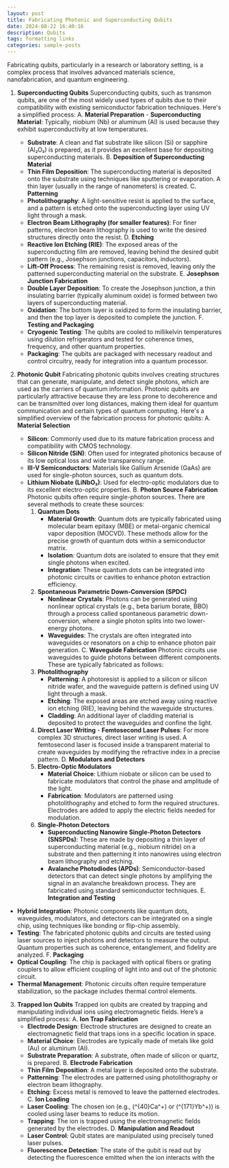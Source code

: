 ```yaml
---
layout: post
title: Fabricating Photonic and Superconducting Qubits 
date: 2024-08-22 16:40:16
description: Qubits
tags: formatting links
categories: sample-posts
---
```


Fabricating qubits, particularly in a research or laboratory setting, is a complex process that involves advanced materials science, nanofabrication, and quantum engineering. 

1. **Superconducting Qubits** Superconducting qubits, such as transmon qubits, are one of the most widely used types of qubits due to their compatibility with existing semiconductor fabrication techniques. Here's a simplified process:
   A. **Material Preparation** - **Superconducting Material**: Typically, niobium (Nb) or aluminum (Al) is used because they exhibit superconductivity at low temperatures.
   - **Substrate**: A clean and flat substrate like silicon (Si) or sapphire (Al₂O₃) is prepared, as it provides an excellent base for depositing superconducting materials.
   B. **Deposition of Superconducting Material**
   - **Thin Film Deposition**: The superconducting material is deposited onto the substrate using techniques like sputtering or evaporation. A thin layer (usually in the range of nanometers) is created.
   C. **Patterning**
   - **Photolithography**: A light-sensitive resist is applied to the surface, and a pattern is etched onto the superconducting layer using UV light through a mask.
   - **Electron Beam Lithography (for smaller features)**: For finer patterns, electron beam lithography is used to write the desired structures directly onto the resist.
   D. **Etching**
   - **Reactive Ion Etching (RIE)**: The exposed areas of the superconducting film are removed, leaving behind the desired qubit pattern (e.g., Josephson junctions, capacitors, inductors).
   - **Lift-Off Process**: The remaining resist is removed, leaving only the patterned superconducting material on the substrate.
   E. **Josephson Junction Fabrication**
   - **Double Layer Deposition**: To create the Josephson junction, a thin insulating barrier (typically aluminum oxide) is formed between two layers of superconducting material.
   - **Oxidation**: The bottom layer is oxidized to form the insulating barrier, and then the top layer is deposited to complete the junction.
   F. **Testing and Packaging**
   - **Cryogenic Testing**: The qubits are cooled to millikelvin temperatures using dilution refrigerators and tested for coherence times, frequency, and other quantum properties.
   - **Packaging**: The qubits are packaged with necessary readout and control circuitry, ready for integration into a quantum processor.

2. **Photonic Qubit**
Fabricating photonic qubits involves creating structures that can generate, manipulate, and detect single photons, which are used as the carriers of quantum information. Photonic qubits are particularly attractive because they are less prone to decoherence and can be transmitted over long distances, making them ideal for quantum communication and certain types of quantum computing. Here's a simplified overview of the fabrication process for photonic qubits:
   A. **Material Selection**
   - **Silicon**: Commonly used due to its mature fabrication process and compatibility with CMOS technology.
   - **Silicon Nitride (SiN)**: Often used for integrated photonics because of its low optical loss and wide transparency range.
   - **III-V Semiconductors**: Materials like Gallium Arsenide (GaAs) are used for single-photon sources, such as quantum dots.
   - **Lithium Niobate (LiNbO₃)**: Used for electro-optic modulators due to its excellent electro-optic properties.
   B. **Photon Source Fabrication** Photonic qubits often require single-photon sources. There are several methods to create these sources:
     1. **Quantum Dots**
        - **Material Growth**: Quantum dots are typically fabricated using molecular beam epitaxy (MBE) or metal-organic chemical vapor deposition (MOCVD). These methods allow for the precise growth of quantum dots within a semiconductor matrix.
        - **Isolation**: Quantum dots are isolated to ensure that they emit single photons when excited.
        - **Integration**: These quantum dots can be integrated into photonic circuits or cavities to enhance photon extraction efficiency.
      2. **Spontaneous Parametric Down-Conversion (SPDC)**
         - **Nonlinear Crystals**: Photons can be generated using nonlinear optical crystals (e.g., beta barium borate, BBO) through a process called spontaneous parametric down-conversion, where a single photon splits into two lower-energy photons.
         - **Waveguides**: The crystals are often integrated into waveguides or resonators on a chip to enhance photon pair generation.
    C. **Waveguide Fabrication** Photonic circuits use waveguides to guide photons between different components. These are typically fabricated as follows:
      1. **Photolithography**
         - **Patterning**: A photoresist is applied to a silicon or silicon nitride wafer, and the waveguide pattern is defined using UV light through a mask.
         - **Etching**: The exposed areas are etched away using reactive ion etching (RIE), leaving behind the waveguide structures.
         - **Cladding**: An additional layer of cladding material is deposited to protect the waveguides and confine the light.
        2. **Direct Laser Writing**
          - **Femtosecond Laser Pulses**: For more complex 3D structures, direct laser writing is used. A femtosecond laser is focused inside a transparent material to create waveguides by modifying the refractive index in a precise pattern.
    D. **Modulators and Detectors**
       1. **Electro-Optic Modulators**
          - **Material Choice**: Lithium niobate or silicon can be used to fabricate modulators that control the phase and amplitude of the light.
          - **Fabrication**: Modulators are patterned using photolithography and etched to form the required structures. Electrodes are added to apply the electric fields needed for modulation.
        2. **Single-Photon Detectors**
           - **Superconducting Nanowire Single-Photon Detectors (SNSPDs)**: These are made by depositing a thin layer of superconducting material (e.g., niobium nitride) on a substrate and then patterning it into nanowires using electron beam lithography and etching.
           - **Avalanche Photodiodes (APDs)**: Semiconductor-based detectors that can detect single photons by amplifying the signal in an avalanche breakdown process. They are fabricated using standard semiconductor techniques.
E. **Integration and Testing**
  - **Hybrid Integration**: Photonic components like quantum dots, waveguides, modulators, and detectors can be integrated on a single chip, using techniques like bonding or flip-chip assembly.
  - **Testing**: The fabricated photonic qubits and circuits are tested using laser sources to inject photons and detectors to measure the output. Quantum properties such as coherence, entanglement, and fidelity are analyzed.
F. **Packaging**
  - **Optical Coupling**: The chip is packaged with optical fibers or grating couplers to allow efficient coupling of light into and out of the photonic circuit.
  - **Thermal Management**: Photonic circuits often require temperature stabilization, so the package includes thermal control elements.

3. **Trapped Ion Qubits**
Trapped ion qubits are created by trapping and manipulating individual ions using electromagnetic fields. Here’s a simplified process:
   A. **Ion Trap Fabrication**
   - **Electrode Design**: Electrode structures are designed to create an electromagnetic field that traps ions in a specific location in space.
   - **Material Choice**: Electrodes are typically made of metals like gold (Au) or aluminum (Al).
   - **Substrate Preparation**: A substrate, often made of silicon or quartz, is prepared.
   B. **Electrode Fabrication**
   - **Thin Film Deposition**: A metal layer is deposited onto the substrate.
   - **Patterning**: The electrodes are patterned using photolithography or electron beam lithography.
   - **Etching**: Excess metal is removed to leave the patterned electrodes.
   C. **Ion Loading**
   - **Laser Cooling**: The chosen ion (e.g., \(^{40}Ca^+\) or \(^{171}Yb^+\)) is cooled using laser beams to reduce its motion.
   - **Trapping**: The ion is trapped using the electromagnetic fields generated by the electrodes.
   D. **Manipulation and Readout**
   - **Laser Control**: Qubit states are manipulated using precisely tuned laser pulses.
   - **Fluorescence Detection**: The state of the qubit is read out by detecting the fluorescence emitted when the ion interacts with the 
